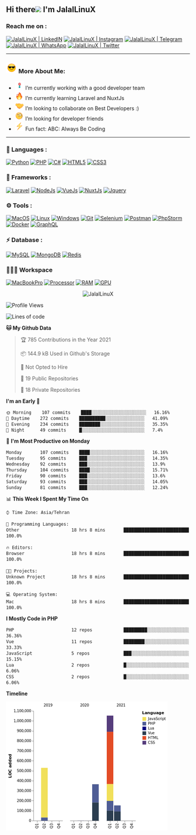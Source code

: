 ## Hi there<img src="https://media.giphy.com/media/hvRJCLFzcasrR4ia7z/giphy.gif" width="25px"> I'm JalalLinuX

### Reach me on :

[![JalalLinuX | LinkedIN](https://img.shields.io/badge/LinkedIn-0077B5?style=for-the-badge&logo=linkedin&logoColor=white)](https://www.linkedin.com/in/jalallinux)
[![JalalLinuX | Instagram](https://img.shields.io/badge/Instagram-E4405F?style=for-the-badge&logo=instagram&logoColor=white)](https://www.instagram.com/jalallinux_)
[![JalalLinuX | Telegram](https://img.shields.io/badge/Telegram-2CA5E0?style=for-the-badge&logo=telegram&logoColor=white)](https://t.me/jalallinux)
[![JalalLinuX | WhatsApp](https://img.shields.io/badge/WhatsApp-25D366?style=for-the-badge&logo=whatsapp&logoColor=white)](https://wa.me/+989177876563)
[![JalalLinuX | Twitter](https://img.shields.io/badge/Twitter-1DA1F2?style=for-the-badge&logo=twitter&logoColor=white)](https://twitter.com/jalallinux)

---

### <img src="assets/images/emoji/smiling-face-with-sunglasses-1.gif" width="30px"> More About Me:

- <img src="assets/images/emoji/Dart_WIN-1.gif" width="25px"> I’m currently working with a good developer team
- <img src="assets/images/emoji/fire-1.gif" width="25px"> I’m currently learning Laravel and NuxtJs
- <img src="assets/images/emoji/Handshake.gif" width="25px"> I’m looking to collaborate on Best Developers :)
- <img src="assets/images/emoji/face-with-monocle.gif" width="25px"> I’m looking for developer friends
- <img src="assets/images/emoji/High-Voltage.gif" width="25px"> Fun fact: ABC: Always Be Coding

---

### 🔨 Languages :

[![Python](https://img.shields.io/badge/Javascript%20ES-FCC624?style=for-the-badge&logo=javascript&logoColor=black)](https://www.javascript.com/)
[![PHP](https://img.shields.io/badge/PHP-777BB4?style=for-the-badge&logo=php&logoColor=white)](https://www.php.net/)
[![C#](https://img.shields.io/badge/CSharp-ac3caa?style=for-the-badge&logo=c-sharp&logoColor=white)](#)
[![HTML5](https://img.shields.io/badge/HTML5-E34F26?style=for-the-badge&logo=html5&logoColor=white)](https://html.com/html5/)
[![CSS3](https://img.shields.io/badge/CSS3-1572B6?style=for-the-badge&logo=css3&logoColor=white)](https://css-tricks.com/)

### 🚀 Frameworks :

[![Laravel](https://img.shields.io/badge/Laravel-FF2D20?style=for-the-badge&logo=laravel&logoColor=white)](https://laravel.com/)
[![NodeJs](https://img.shields.io/badge/NodeJs-4EA94B?style=for-the-badge&logo=node-dot-js&logoColor=white)](https://nodejs.org/)
[![VueJs](https://img.shields.io/badge/Vue.js-35495E?style=for-the-badge&logo=vue-dot-js&logoColor=4FC08D)](https://vuejs.org/)
[![NuxtJs](https://img.shields.io/badge/Nuxt.js-35495E?style=for-the-badge&logo=nuxt-dot-js&logoColor=4FC08D)](https://nuxtjs.org/)
[![Jquery](https://img.shields.io/badge/Vuetify-0769AD?style=for-the-badge&logo=vuetify&logoColor=white)](https://vuetifyjs.com/)

### ⚙️ Tools :

[![MacOS](https://img.shields.io/badge/macos-%23000000.svg?&style=for-the-badge&logo=Apple&logoColor=white)](https://www.apple.com/macos/)
[![Linux](https://img.shields.io/badge/Linux-FCC624?style=for-the-badge&logo=linux&logoColor=black)](https://www.linux.org/)
[![Windows](https://img.shields.io/badge/windows-3973b6?&style=for-the-badge&logo=Windows&logoColor=white)](https://www.microsoft.com/en-us/windows)
[![Git](https://img.shields.io/badge/Git-F05032?style=for-the-badge&logo=git&logoColor=white)](https://git-scm.com/)
[![Selenium](https://img.shields.io/badge/Selenium-43B02A?style=for-the-badge&logo=Selenium&logoColor=white)](https://www.selenium.dev/)
[![Postman](https://img.shields.io/badge/Postman-FF6C37?style=for-the-badge&logo=Postman&logoColor=white)](https://www.postman.com/)
[![PhpStorm](https://img.shields.io/badge/phpstorm-143?style=for-the-badge&logo=phpstorm&logoColor=black&color=darkorchid)](https://www.jetbrains.com/phpstorm/)
[![Docker](https://img.shields.io/badge/Docker-2CA5E0?style=for-the-badge&logo=docker&logoColor=white&#41)](https://www.docker.com/)
[![GraphQL](https://img.shields.io/badge/GraphQl-E10098?style=for-the-badge&logo=graphql&logoColor=white)](https://graphql.org/)

### ⚡ Database :

[![MySQL](https://img.shields.io/badge/MySQL-024F62?style=for-the-badge&logo=mysql&logoColor=white)](https://www.mysql.com/)
[![MongoDB](https://img.shields.io/badge/MongoDB-4EA94B?style=for-the-badge&logo=mongodb&logoColor=white)](https://www.mongodb.com/)
[![Redis](https://img.shields.io/badge/redis-CC0000.svg?&style=for-the-badge&logo=redis&logoColor=white)](https://redis.io/)

### 👨🏻‍💻 Workspace

[![MacBookPro](https://img.shields.io/badge/Apple-MacBook_Pro_2017-999999?style=for-the-badge&logo=apple&logoColor=white)](#)
[![Processor](https://img.shields.io/badge/Intel-Core_i7_7th-0071C5?style=for-the-badge&logo=intel&logoColor=white)](#)
[![RAM](https://img.shields.io/badge/RAM-16GB-%230071C5.svg?&style=for-the-badge&logoColor=white)](#)
[![GPU](https://img.shields.io/badge/AMD-Radeon_PRO_560_4GB-ED1C24?style=for-the-badge&logo=amd&logoColor=white)](#)

<p align="center">
<img src="https://github-readme-stats.vercel.app/api?username=jalallinux&show_icons=true&theme=default" alt="JalalLinuX" />
</p>

<!--START_SECTION:waka-->
![Profile Views](http://img.shields.io/badge/Profile%20Views-11-blue)

![Lines of code](https://img.shields.io/badge/From%20Hello%20World%20I%27ve%20Written-2.1%20million%20lines%20of%20code-blue)

**🐱 My Github Data** 

> 🏆 785 Contributions in the Year 2021
 > 
> 📦 144.9 kB Used in Github's Storage 
 > 
> 🚫 Not Opted to Hire
 > 
> 📜 19 Public Repositories 
 > 
> 🔑 18 Private Repositories  
 > 
**I'm an Early 🐤** 

```text
🌞 Morning    107 commits    ████░░░░░░░░░░░░░░░░░░░░░   16.16% 
🌆 Daytime    272 commits    ██████████░░░░░░░░░░░░░░░   41.09% 
🌃 Evening    234 commits    ████████░░░░░░░░░░░░░░░░░   35.35% 
🌙 Night      49 commits     █░░░░░░░░░░░░░░░░░░░░░░░░   7.4%

```
📅 **I'm Most Productive on Monday** 

```text
Monday       107 commits    ████░░░░░░░░░░░░░░░░░░░░░   16.16% 
Tuesday      95 commits     ███░░░░░░░░░░░░░░░░░░░░░░   14.35% 
Wednesday    92 commits     ███░░░░░░░░░░░░░░░░░░░░░░   13.9% 
Thursday     104 commits    ████░░░░░░░░░░░░░░░░░░░░░   15.71% 
Friday       90 commits     ███░░░░░░░░░░░░░░░░░░░░░░   13.6% 
Saturday     93 commits     ███░░░░░░░░░░░░░░░░░░░░░░   14.05% 
Sunday       81 commits     ███░░░░░░░░░░░░░░░░░░░░░░   12.24%

```


📊 **This Week I Spent My Time On** 

```text
⌚︎ Time Zone: Asia/Tehran

💬 Programming Languages: 
Other                    18 hrs 8 mins       █████████████████████████   100.0%

🔥 Editors: 
Browser                  18 hrs 8 mins       █████████████████████████   100.0%

🐱‍💻 Projects: 
Unknown Project          18 hrs 8 mins       █████████████████████████   100.0%

💻 Operating System: 
Mac                      18 hrs 8 mins       █████████████████████████   100.0%

```

**I Mostly Code in PHP** 

```text
PHP                      12 repos            █████████░░░░░░░░░░░░░░░░   36.36% 
Vue                      11 repos            ████████░░░░░░░░░░░░░░░░░   33.33% 
JavaScript               5 repos             ███░░░░░░░░░░░░░░░░░░░░░░   15.15% 
Lua                      2 repos             █░░░░░░░░░░░░░░░░░░░░░░░░   6.06% 
CSS                      2 repos             █░░░░░░░░░░░░░░░░░░░░░░░░   6.06%

```


**Timeline**

![Chart not found](https://raw.githubusercontent.com/jalallinux/jalallinux/master/charts/bar_graph.png) 


<!--END_SECTION:waka-->
